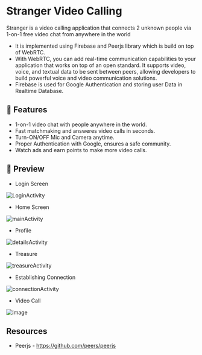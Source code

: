 # Stranger Video Calling

Stranger is a video calling application that connects 2 unknown people via 1-on-1 free video chat from anywhere in the world

- It is implemented using Firebase and Peerjs library which is build on top of WebRTC.
- With WebRTC, you can add real-time communication capabilities to your application that works on top of an open standard. It supports video, voice, and textual data to be sent between peers, allowing developers to build powerful voice and video communication solutions.
- Firebase is used for Google Authentication and storing user Data in Realtime Database.

## 🚀 Features

- 1-on-1 video chat with people anywhere in the world.
- Fast matchmaking and answeres video calls in seconds.
- Turn-ON/OFF Mic and Camera anytime.
- Proper Authentication with Google, ensures a safe community.
- Watch ads and earn points to make more video calls.


## 🌈 Preview

- Login Screen

![LoginActivity](https://user-images.githubusercontent.com/73877619/208233808-21101f6e-6fc7-40c7-8b51-1f94a417de7a.png)  

- Home Screen

![mainActivity](https://user-images.githubusercontent.com/73877619/208233838-a98790ca-f290-4e1d-b90f-76ce4748917d.png)

- Profile

![detailsActivity](https://user-images.githubusercontent.com/73877619/216895062-33fdc94e-0d9e-4fcb-921d-c48c76958669.png)   

- Treasure

![treasureActivity](https://user-images.githubusercontent.com/73877619/208233922-9777e3fb-7961-4a9e-90ce-d0aa4588d6a8.png)

- Establishing Connection

![connectionActivity](https://user-images.githubusercontent.com/73877619/208233950-e42958e4-650c-4a67-9b5a-bdf6c0ebc807.png)  

- Video Call

![image](https://user-images.githubusercontent.com/73877619/208234527-9df9f58c-b5df-4700-8ea3-a35197cccff1.png)



## Resources

- Peerjs - https://github.com/peers/peerjs


